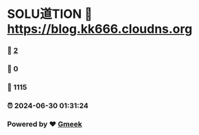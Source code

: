 # SOLU道TION :link: https://blog.kk666.cloudns.org 
### :page_facing_up: [2](https://blog.kk666.cloudns.org/tag.html) 
### :speech_balloon: 0 
### :hibiscus: 1115 
### :alarm_clock: 2024-06-30 01:31:24 
### Powered by :heart: [Gmeek](https://github.com/Meekdai/Gmeek)
